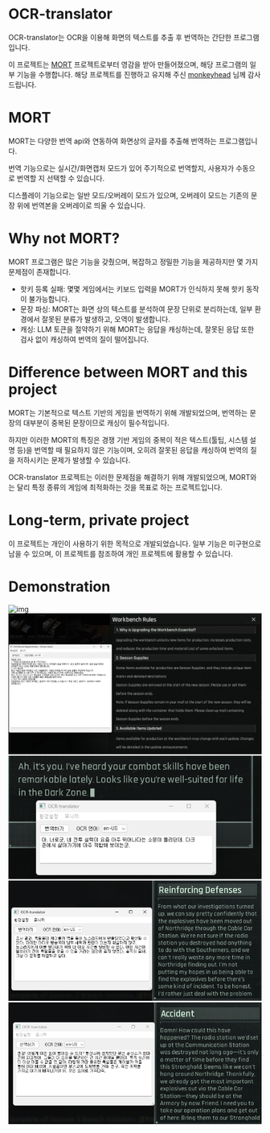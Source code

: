 # OCR-translator

OCR-translator는 OCR을 이용해 화면의 텍스트를 추출 후 번역하는 간단한 프로그램입니다.

이 프로젝트는 [MORT](https://github.com/killkimno/MORT) 프로젝트로부터 영감을 받아 만들어졌으며, 해당 프로그램의 일부 기능을 수행합니다. 해당 프로젝트를 진행하고 유지해 주신 [monkeyhead](https://github.com/killkimno) 님께 감사드립니다.

# MORT

MORT는 다양한 번역 api와 연동하여 화면상의 글자를 추출해 번역하는 프로그램입니다.

번역 기능으로는 실시간/화면캡처 모드가 있어 주기적으로 번역할지, 사용자가 수동으로 번역할 지 선택할 수 있습니다.

디스플레이 기능으로는 일반 모드/오버레이 모드가 있으며, 오버레이 모드는 기존의 문장 위에 번역본을 오버레이로 띄울 수 있습니다.

# Why not MORT?
MORT 프로그램은 많은 기능을 갖췄으며, 복잡하고 정밀한 기능을 제공하지만 몇 가지 문제점이 존재합니다.
* 핫키 등록 실패: 몇몇 게임에서는 키보드 입력을 MORT가 인식하지 못해 핫키 동작이 불가능합니다.
* 문장 파싱: MORT는 화면 상의 텍스트를 분석하여 문장 단위로 분리하는데, 일부 환경에서 잘못된 분류가 발생하고, 오역이 발생합니다.
* 캐싱: LLM 토큰을 절약하기 위해 MORT는 응답을 캐싱하는데, 잘못된 응답 또한 검사 없이 캐싱하여 번역의 질이 떨어집니다.

# Difference between MORT and this project
MORT는 기본적으로 텍스트 기반의 게임을 번역하기 위해 개발되었으며, 번역하는 문장의 대부분이 중복된 문장이므로 캐싱이 필수적입니다.

하지만 이러한 MORT의 특징은 경쟁 기반 게임의 중복이 적은 텍스트(툴팁, 시스템 설명 등)을 번역할 때 필요하지 않은 기능이며, 오히려 잘못된 응답을 캐싱하여 번역의 질을 저하시키는 문제가 발생할 수 있습니다.

OCR-translator 프로젝트는 이러한 문제점을 해결하기 위해 개발되었으며, MORT와는 달리 특정 종류의 게임에 최적화하는 것을 목표로 하는 프로젝트입니다.
 
# Long-term, private project
이 프로젝트는 개인이 사용하기 위한 목적으로 개발되었습니다. 일부 기능은 미구현으로 남을 수 있으며, 이 프로젝트를 참조하여 개인 프로젝트에 활용할 수 있습니다.

# Demonstration
![img](assets/Animation2.webp)
![img](assets/img1.png)
![img](assets/img5.png)
![img](assets/img2.png)
![img](assets/img3.png)
